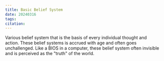 ```yaml
---
title: Basic Belief System
date: 20240316
tags: 
citation:
---
```

Various belief system that is the basis of every individual thought and action. These belief systems is accrued with age and often goes unchallenged. Like a BIOS in a computer, these belief system often invisible and is perceived as the "truth" of the world.
